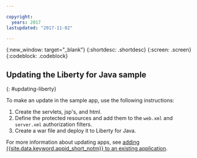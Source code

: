 ```yaml
---

copyright:
  years: 2017
lastupdated: "2017-11-02"

---
```

{:new_window: target="_blank"}
{:shortdesc: .shortdesc}
{:screen: .screen}
{:codeblock: .codeblock}



## Updating the Liberty for Java sample
{: #updating-liberty}

To make an update in the sample app, use the following instructions:

1. Create the servlets, jsp's, and html.
2. Define the protected resources and add them to the `web.xml` and `server.xml` authorization filters.
3. Create a war file and deploy it to Liberty for Java.

For more information about updating apps, see [adding {{site.data.keyword.appid_short_notm}} to an existing application](/docs/services/appid/existing.html#existing-liberty).
